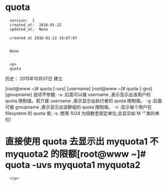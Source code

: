 
  # quota

      version:  1
      created_at:  2016-01-22
      updated_at:  None

      created at 2016-01-22 16:07:07 


      None


      <p>
      quota

历史：
2015年10月07日
建立




[root@www ~]# quota [-uvs] [username] 
[root@www ~]# quota [-gvs] [groupname] 
选顷不参数: 
-u :后面可以接 username ,表示显示出该用户的 quota 限制值。若丌接 
username 
,表示显示出执行者的 quota 限制值。 
-g :后面可接 groupname ,表示显示出该群组的 quota 限制值。 
-v :显示每个用户在 filesystem 的 quota 值; 
-s :使用 1024 为倍数杢挃定单位,会显示如 M 乊类的单位! 
# 直接使用 quota 去显示出 myquota1 不 myquota2 的限额[root@www ~]# quota -uvs myquota1 myquota2
      </p>

  